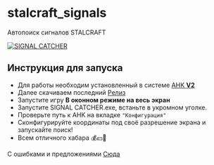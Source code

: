 # stalcraft_signals
Автопоиск сигналов STALCRAFT 


[![SIGNAL CATCHER](https://i.ytimg.com/vi/wRY2nGhNWTE/hqdefault.jpg?sqp=-oaymwEcCNACELwBSFXyq4qpAw4IARUAAIhCGAFwAcABBg==&rs=AOn4CLB5Bzp8rPrtYXs6Sqdq4VG2T873hQ)](https://www.youtube.com/watch?v=wRY2nGhNWTE)

## Инструкция для запуска

+ Для работы необходим уcтановленный в системе [AHK **V2**](https://www.autohotkey.com/)  
+ Далее скачиваем последний [Релиз](https://github.com/TeoDar/stalcraft_signals/releases)
+ Запустите игру **В оконном режиме на весь экран**
+ Запустите SIGNAL CATCHER.exe, встаньте в укромном уголке.
+ Проверьте путь к AHK на вкладке ```"Конфигурация"```
+ Сконфигурируйте координаты под своё разрешение экрана и запускайте поиск!
+ Всем отличного хабара 💰💵💸

С ошибками и предложениями [Сюда](https://github.com/TeoDar/stalcraft_signals/issues)
